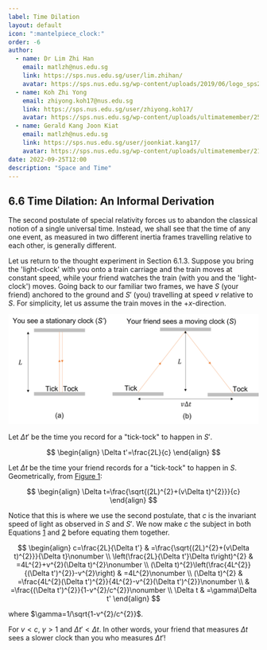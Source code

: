 ```yaml
---
label: Time Dilation
layout: default
icon: ":mantelpiece_clock:"
order: -6
author:
  - name: Dr Lim Zhi Han
    email: matlzh@nus.edu.sg
    link: https://sps.nus.edu.sg/user/lim.zhihan/
    avatar: https://sps.nus.edu.sg/wp-content/uploads/2019/06/logo_sps20.png
  - name: Koh Zhi Yong
    email: zhiyong.koh17@nus.edu.sg
    link: https://sps.nus.edu.sg/user/zhiyong.koh17/
    avatar: https://sps.nus.edu.sg/wp-content/uploads/ultimatemember/25/profile_photo-190x190.jpg?1662811284
  - name: Gerald Kang Joon Kiat
    email: matlzh@nus.edu.sg
    link: https://sps.nus.edu.sg/user/joonkiat.kang17/
    avatar: https://sps.nus.edu.sg/wp-content/uploads/ultimatemember/21/profile_photo-190x190.jpg?1662826964
date: 2022-09-25T12:00
description: "Space and Time"
---
```


## 6.6 Time Dilation: An Informal Derivation

The second postulate of special relativity forces us to abandon the classical notion of a single universal time. Instead, we shall see that the time of any one event, as measured in two different inertia frames travelling relative to each other, is generally different. 

Let us return to the thought experiment in Section 6.1.3. Suppose you bring the 'light-clock' with you onto a train carriage and the train moves at constant speed, while your friend watches the train (with you and the 'light-clock') moves. Going back to our familiar two frames, we have $S$ (your friend) anchored to the ground and $S'$ (you) travelling at speed $v$ relative to $S$. For simplicity, let us assume the train moves in the $+x$-direction.

<span id="LightClock"></span>

![Figure 1. (a): The experiment as seen in $S'$ (by you). The photon travels straight up and down, and the "tick" and "tock" occur at the same place. (b): As seen in $S$ (by your friend), the "tick" and "tock" are separated by the distance $v\Delta t$. Note that in $S$, your friend will require another person to help time the two events, since "tick" and "tock" occur at two different locations.](</Resources/Chapter 6/LightClock.png>)

Let $\Delta t'$ be the time you record for a "tick-tock" to happen in $S'$.

<span id="sixpointsix"></span>
$$
\begin{align}
\Delta t'=\frac{2L}{c}
\end{align}
$$

Let $\Delta t$ be the time your friend records for a "tick-tock" to happen in $S$. Geometrically, from [Figure 1](#LightClock):

<span id="sixpointseven"></span>
$$
\begin{align}
\Delta t=\frac{\sqrt{(2L)^{2}+(v\Delta t)^{2}}}{c}
\end{align}
$$

Notice that this is where we use the second postulate, that $c$ is the invariant speed of light as observed in $S$ and $S'$. We now make $c$ the subject in both Equations [1](#sixpointsix) and [2](#sixpointseven) before equating them together.

<span id="sixpointeight"></span>
$$
\begin{align}
c=\frac{2L}{\Delta t'} & =\frac{\sqrt{(2L)^{2}+(v\Delta t)^{2}}}{\Delta t}\nonumber \\
\left(\frac{2L}{\Delta t'}\Delta t\right)^{2} & =4L^{2}+v^{2}(\Delta t)^{2}\nonumber \\
(\Delta t)^{2}\left(\frac{4L^{2}}{(\Delta t')^{2}}-v^{2}\right) & =4L^{2}\nonumber \\
(\Delta t)^{2} & =\frac{4L^{2}(\Delta t')^{2}}{4L^{2}-v^{2}(\Delta t')^{2}}\nonumber \\
 & =\frac{(\Delta t')^{2}}{1-v^{2}/c^{2}}\nonumber \\
\Delta t & =\gamma\Delta t'
\end{align}
$$

where $\gamma=1/\sqrt{1-v^{2}/c^{2}}$. 

For $v<c$, $\gamma>1$ and $\Delta t' < \Delta t$. In other words, your friend that measures $\Delta t$ sees a slower clock than you who measures $\Delta t'$!
